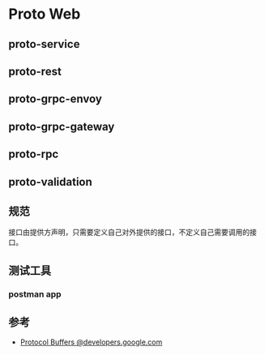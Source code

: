 Proto Web
===

## proto-service

## proto-rest

## proto-grpc-envoy

## proto-grpc-gateway

## proto-rpc

## proto-validation

## 规范

接口由提供方声明，只需要定义自己对外提供的接口，不定义自己需要调用的接口。

## 测试工具

### postman app

## 参考

- [Protocol Buffers @developers.google.com](https://developers.google.com/protocol-buffers/docs/overview)
